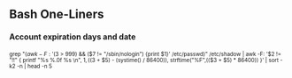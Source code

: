## Bash One-Liners
#### Account expiration days and date
<sub><sup>grep "$(awk -F: '($3 > 999) && ($7 != "/sbin/nologin") {print $1}' /etc/passwd)" /etc/shadow | awk -F: '$2 != "!!" { printf "%s %.0f %s \n", $1, (($3 + $5) - (systime() / 86400)), strftime("%F",(($3 + $5) * 86400)) }' | sort -k2 -n | head -n 5</sup></sub>
